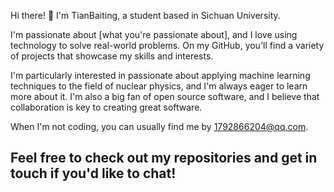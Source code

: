 Hi there! 👋 I'm TianBaiting, a student based in Sichuan University.

I'm passionate about [what you're passionate about], and I love using technology to solve real-world problems. On my GitHub, you'll find a variety of projects that showcase my skills and interests.

I'm particularly interested in passionate about applying machine learning techniques to the field of nuclear physics, and I'm always eager to learn more about it. I'm also a big fan of open source software, and I believe that collaboration is key to creating great software.

When I'm not coding, you can usually find me by 1792866204@qq.com.

Feel free to check out my repositories and get in touch if you'd like to chat! 
- 

<!---
tianbaiting/tianbaiting is a ✨ special ✨ repository because its `README.md` (this file) appears on your GitHub profile.
You can click the Preview link to take a look at your changes.
--->
